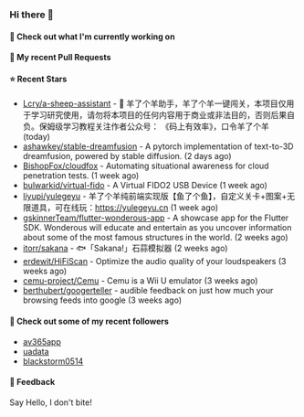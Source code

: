 ### Hi there 👋

#### 👷 Check out what I'm currently working on

#### 🔨 My recent Pull Requests


#### ⭐ Recent Stars

- [Lcry/a-sheep-assistant](https://github.com/Lcry/a-sheep-assistant) - 🐑 羊了个羊助手，羊了个羊一键闯关，本项目仅用于学习研究使用，请勿将本项目的任何内容用于商业或非法目的，否则后果自负。保姆级学习教程关注作者公众号： 《码上有效率》，口令羊了个羊 (today)
- [ashawkey/stable-dreamfusion](https://github.com/ashawkey/stable-dreamfusion) - A pytorch implementation of text-to-3D dreamfusion, powered by stable diffusion. (2 days ago)
- [BishopFox/cloudfox](https://github.com/BishopFox/cloudfox) - Automating situational awareness for cloud penetration tests. (1 week ago)
- [bulwarkid/virtual-fido](https://github.com/bulwarkid/virtual-fido) - A Virtual FIDO2 USB Device (1 week ago)
- [liyupi/yulegeyu](https://github.com/liyupi/yulegeyu) - 羊了个羊纯前端实现版【鱼了个鱼】，自定义关卡&#43;图案&#43;无限道具，可在线玩：https://yulegeyu.cn (1 week ago)
- [gskinnerTeam/flutter-wonderous-app](https://github.com/gskinnerTeam/flutter-wonderous-app) - A showcase app for the Flutter SDK. Wonderous will educate and entertain as you uncover information about some of the most famous structures in the world. (2 weeks ago)
- [itorr/sakana](https://github.com/itorr/sakana) - 🐟「Sakana!」石蒜模拟器 (2 weeks ago)
- [erdewit/HiFiScan](https://github.com/erdewit/HiFiScan) - Optimize the audio quality of your loudspeakers (3 weeks ago)
- [cemu-project/Cemu](https://github.com/cemu-project/Cemu) - Cemu is a Wii U emulator (3 weeks ago)
- [berthubert/googerteller](https://github.com/berthubert/googerteller) - audible feedback on just how much your browsing feeds into google (3 weeks ago)

#### 👯 Check out some of my recent followers

- [av365app](https://github.com/av365app)
- [uadata](https://github.com/uadata)
- [blackstorm0514](https://github.com/blackstorm0514)

#### 💬 Feedback

Say Hello, I don't bite!